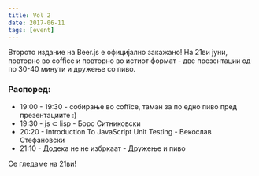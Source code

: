 ```yaml
---
title: Vol 2
date: 2017-06-11
tags: [event]
---
```


Второто издание на Beer.js е официјално закажано! На 21ви јуни, повторно во coffice и повторно во истиот формат - две презентации од по 30-40 минути и дружење со пиво. 

### Распоред:

* 19:00 - 19:30 - собирање во coffice, таман за по едно пиво пред презeнтациите :)
* 19:30 - js ⊂ lisp - Боро Ситниковски
* 20:20 - Introduction To JavaScript Unit Testing - Векослав Стефановски 
* 21:10 - Додека не не избркаат - Дружење и пиво

Се гледаме на 21ви!

